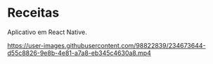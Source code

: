 # Receitas
Aplicativo em React Native.





https://user-images.githubusercontent.com/98822839/234673644-d55c8826-9e8b-4e81-a7a8-eb345c4630a8.mp4






